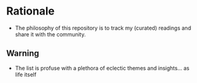 # Rationale
* The philosophy of this repository is to track my (curated) readings and share it with the community. 

## Warning
* The list is profuse with a plethora of eclectic themes and insights... as life itself

